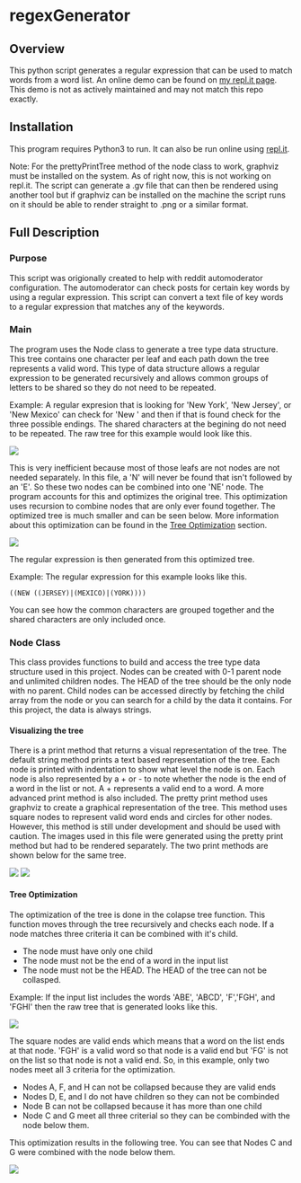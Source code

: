 # regexGenerator
## Overview
This python script generates a regular expression that can be used to match words from a word list.  An online demo can be found on [my repl.it page](https://repl.it/@jkoppp/RegExGenerator).  This demo is not as actively maintained and may not match this repo exactly.
## Installation
This program requires Python3 to run.  It can also be run online using [repl.it](repl.it.com).

Note: For the prettyPrintTree method of the node class to work, graphviz must be installed on the system.  As of right now, this is not working on repl.it.  The script can generate a .gv file that can then be rendered using another tool but if graphviz can be installed on the machine the script runs on it should be able to render straight to .png or a similar format.

## Full Description
### Purpose
This script was origionally created to help with reddit automoderator configuration.  The automoderator can check posts for certain key words by using a regular expression.  This script can convert a text file of key words to a regular expression that matches any of the keywords.
### Main
The program uses the Node class to generate a tree type data structure.  This tree contains one character per leaf and each path down the tree represents a valid word.  This type of data structure allows a regular expression to be generated recursively and allows common groups of letters to be shared so they do not need to be repeated.

Example: A regular expresion that is looking for 'New York', 'New Jersey', or 'New Mexico' can check for 'New ' and then if that is found check for the three possible endings.  The shared characters at the begining do not need to be repeated.  The raw tree for this example would look like this.

![](https://i.imgur.com/HnPMnz5.png)

This is very inefficient because most of those leafs are not nodes are not needed separately.  In this file, a 'N' will never be found that isn't followed by an 'E'.  So these two nodes can be combined into one 'NE' node.  The program accounts for this and optimizes the original tree.  This optimization uses recursion to combine nodes that are only ever found together.  The optimized tree is much smaller and can be seen below.  More information about this optimization can be found in the [Tree Optimization](#tree-optimization) section.

![](https://i.imgur.com/Su7fTPC.png)

The regular expression is then generated from this optimized tree.

Example:  The regular expression for this example looks like this.
````
((NEW ((JERSEY)|(MEXICO)|(YORK))))
````
You can see how the common characters are grouped together and the shared characters are only included once.

### Node Class
This class provides functions to build and access the tree type data structure used in this project.  Nodes can be created with 0-1 parent node and unlimited children nodes.  The HEAD of the tree should be the only node with no parent.  Child nodes can be accessed directly by fetching the child array from the node or you can search for a child by the data it contains.  For this project, the data is always strings.
#### Visualizing the tree
There is a print method that returns a visual representation of the tree.  The default string method prints a text based representation of the tree.  Each node is printed with indentation to show what level the node is on.  Each node is also represented by a + or - to note whether the node is the end of a word in the list or not.  A + represents a valid end to a word.  A more advanced print method is also included.  The pretty print method uses graphviz to create a graphical representation of the tree.  This method uses square nodes to represent valid word ends and circles for other nodes.  However, this method is still under development and should be used with caution.  The images used in this file were generated using the pretty print method but had to be rendered separately.  The two print methods are shown below for the same tree.

![](https://i.imgur.com/9MIMtkZ.png)
![](https://i.imgur.com/w9cINfF.png)

#### Tree Optimization
The optimization of the tree is done in the colapse tree function.  This function moves through the tree recursively and checks each node.  If a node matches three criteria it can be combined with it's child.
+ The node must have only one child
+ The node must not be the end of a word in the input list
+ The node must not be the HEAD.  The HEAD of the tree can not be collasped.

Example: If the input list includes the words 'ABE', 'ABCD', 'F','FGH', and 'FGHI' then the raw tree that is generated looks like this.

![](https://i.imgur.com/xTATQvI.png)

The square nodes are valid ends which means that a word on the list ends at that node.  'FGH' is a valid word so that node is a valid end but 'FG' is not on the list so that node is not a valid end.  So, in this example, only two nodes meet all 3 criteria for the optimization.
+ Nodes A, F, and H can not be collapsed because they are valid ends
+ Nodes D, E, and I do not have children so they can not be combinded
+ Node B can not be collapsed because it has more than one child
+ Node C and G meet all three criterial so they can be combinded with the node below them.

This optimization results in the following tree. You can see that Nodes C and G were combined with the node below them.

![](https://i.imgur.com/w9cINfF.png)

